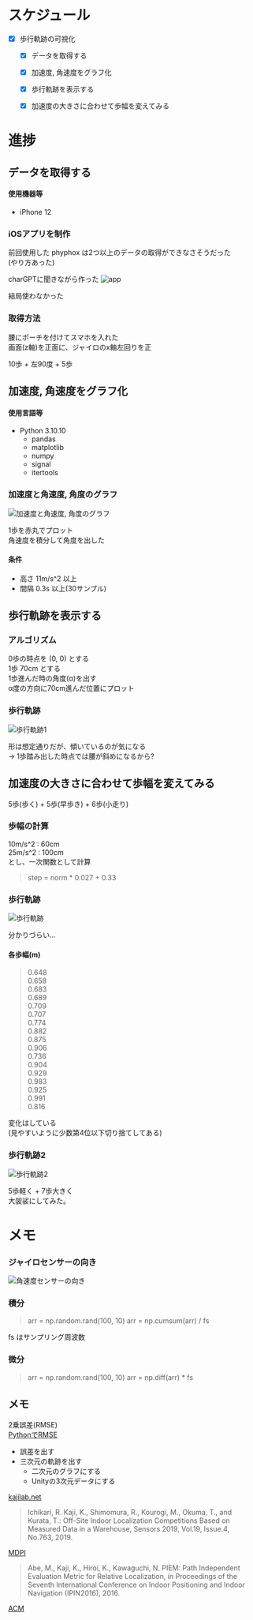 # スケジュール
- [x] 歩行軌跡の可視化
  - [x] データを取得する
  - [x] 加速度, 角速度をグラフ化
  - [x] 歩行軌跡を表示する
  - [x] 加速度の大きさに合わせて歩幅を変えてみる


# 進捗
## データを取得する
#### 使用機器等
- iPhone 12

### iOSアプリを制作
前回使用した phyphox は2つ以上のデータの取得ができなさそうだった  
(やり方あった)

charGPTに聞きながら作った
![app](./images/app.png)

結局使わなかった

### 取得方法
腰にポーチを付けてスマホを入れた  
画面(z軸)を正面に、ジャイロのx軸左回りを正  

10歩 + 左90度 + 5歩

## 加速度, 角速度をグラフ化
#### 使用言語等
- Python 3.10.10
  - pandas
  - matplotlib
  - numpy
  - signal
  - itertools

### 加速度と角速度, 角度のグラフ
![加速度と角速度, 角度のグラフ](images/output_1.png)

1歩を赤丸でプロット  
角速度を積分して角度を出した  

#### 条件
- 高さ 11m/s^2 以上
- 間隔 0.3s 以上(30サンプル)

## 歩行軌跡を表示する
### アルゴリズム
0歩の時点を (0, 0) とする  
1歩 70cm とする  
1歩進んだ時の角度(α)を出す  
α度の方向に70cm進んだ位置にプロット

### 歩行軌跡
![歩行軌跡1](images/output_2.png)

形は想定通りだが、傾いているのが気になる  
→ 1歩踏み出した時点では腰が斜めになるから?

## 加速度の大きさに合わせて歩幅を変えてみる
5歩(歩く) + 5歩(早歩き) + 6歩(小走り)  

### 歩幅の計算
10m/s^2 : 60cm  
25m/s^2 : 100cm  
とし、一次関数として計算
> step = norm  * 0.027 + 0.33

### 歩行軌跡
![歩行軌跡](images/output_3.png)

分かりづらい...

#### 各歩幅(m)
> 0.648  
> 0.658  
> 0.683  
> 0.689  
> 0.709  
> 0.707  
> 0.774  
> 0.882  
> 0.875  
> 0.906  
> 0.736  
> 0.904  
> 0.929  
> 0.983  
> 0.925  
> 0.991  
> 0.816  

変化はしている  
(見やすいように少数第4位以下切り捨てしてある)

### 歩行軌跡2
![歩行軌跡2](./images/output_4.png)

5歩軽く + 7歩大きく  
大袈裟にしてみた。  

# メモ
### ジャイロセンサーの向き
![角速度センサーの向き](images/ave-rotate.png)

### 積分
> arr = np.random.rand(100, 10)
> arr = np.cumsum(arr) / fs

fs はサンプリング周波数

### 微分
> arr = np.random.rand(100, 10)
> arr = np.diff(arr) * fs


## メモ
2乗誤差(RMSE)  
[PythonでRMSE](https://www.delftstack.com/ja/howto/python/rmse-python/)

- 誤差を出す
- 三次元の軌跡を出す
  - 二次元のグラフにする
  - Unityの3次元データにする

[kajilab.net](https://kajilab.net/kaji/)

> Ichikari, R. Kaji, K., Shimomura, R., Kourogi, M., Okuma, T., and Kurata, T.: Off-Site Indoor Localization Competitions Based on Measured Data in a Warehouse, Sensors 2019, Vol.19, Issue.4, No.763, 2019.

[MDPI](https://www.mdpi.com/1424-8220/19/4/763)

> Abe, M., Kaji, K., Hiroi, K., Kawaguchi, N. PIEM: Path Independent Evaluation Metric for Relative Localization, in Proceedings of the Seventh International Conference on Indoor Positioning and Indoor Navigation (IPIN2016), 2016.

[ACM](https://dl.acm.org/doi/abs/10.1145/3341162.3343765)
